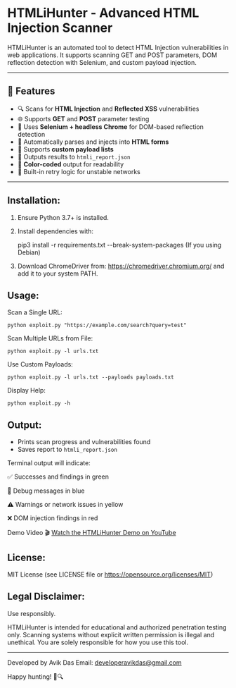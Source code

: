 HTMLiHunter - Advanced HTML Injection Scanner
=============================================

HTMLiHunter is an automated tool to detect HTML Injection vulnerabilities 
in web applications. It supports scanning GET and POST parameters, DOM 
reflection detection with Selenium, and custom payload injection.

---

## 🚀 Features

- 🔍 Scans for **HTML Injection** and **Reflected XSS** vulnerabilities
- 🌐 Supports **GET** and **POST** parameter testing
- 🧠 Uses **Selenium + headless Chrome** for DOM-based reflection detection
- 🧾 Automatically parses and injects into **HTML forms**
- 🧨 Supports **custom payload lists**
- 💾 Outputs results to `htmli_report.json`
- 🌈 **Color-coded** output for readability
- 🔁 Built-in retry logic for unstable networks

---

Installation:
-------------
1. Ensure Python 3.7+ is installed.
2. Install dependencies with:

   pip3 install -r requirements.txt --break-system-packages (If you using Debian)

3. Download ChromeDriver from:
   https://chromedriver.chromium.org/
   and add it to your system PATH.

Usage:
------
Scan a Single URL:

    python exploit.py "https://example.com/search?query=test"

Scan Multiple URLs from File:

    python exploit.py -l urls.txt

Use Custom Payloads:

    python exploit.py -l urls.txt --payloads payloads.txt

Display Help:

    python exploit.py -h



Output:
-------
- Prints scan progress and vulnerabilities found
- Saves report to `htmli_report.json`

Terminal output will indicate:

✅ Successes and findings in green

🔵 Debug messages in blue

⚠️ Warnings or network issues in yellow

❌ DOM injection findings in red


Demo Video
🎬 [Watch the HTMLiHunter Demo on YouTube](https://youtu.be/vZzh86E6XA0)


License:
--------
MIT License (see LICENSE file or https://opensource.org/licenses/MIT)

Legal Disclaimer:
-----------
Use responsibly.

HTMLiHunter is intended for educational and authorized penetration testing only.
Scanning systems without explicit written permission is illegal and unethical.
You are solely responsible for how you use this tool.

--------
Developed by Avik Das
Email: developeravikdas@gmail.com

Happy hunting! 🐛🔍
